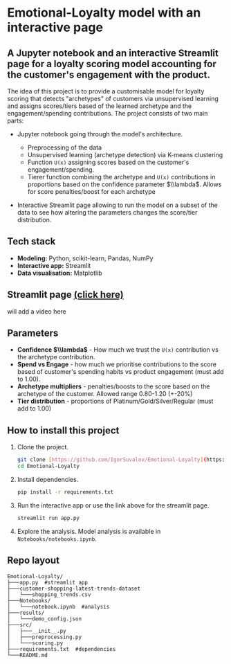 # Emotional-Loyalty model with an interactive page

## A Jupyter notebook and an interactive Streamlit page for a loyalty scoring model accounting for the customer's engagement with the product. 

The idea of this project is to provide a customisable model for loyalty scoring that detects "archetypes" of customers via unsupervised learning and assigns scores/tiers based of the learned archetype and the engagement/spending contributions. The project consists of two main parts:

* Jupyter notebook going through the model's architecture.
  * Preprocessing of the data
  * Unsupervised learning (archetype detection) via K-means clustering
  * Function `U(x)` assigning scores based on the customer's engagement/spending. 
  * Tierer function combining the archetype and `U(x)` contributions in proportions based on the confidence parameter $\\lambda$. Allows for score penalties/boost for each archetype

* Interactive Streamlit page allowing to run the model on a subset of the data to see how altering the parameters changes the score/tier distribution. 

## Tech stack
* **Modeling:** Python, scikit-learn, Pandas, NumPy
* **Interactive app:** Streamlit
* **Data visualisation:** Matplotlib

## Streamlit page [(click here)](https://igorshuv-emotional-loyalty.streamlit.app/) 

will add a video here

## Parameters
* **Confidence $\\lambda$** - How much we trust the `U(x)` contribution vs the archetype contribution. 
* **Spend vs Engage** - how much we prioritise contributions to the score based of customer's spending habits vs product engagement (must add to 1.00).
* **Archetype multipliers** - penalties/boosts to the score based on the archetype of the customer. Allowed range 0.80-1.20 (+-20%)
* **Tier distribution** - proportions of Platinum/Gold/Silver/Regular (must add to 1.00)

## How to install this project

1.  Clone the project.
    ```bash
    git clone [https://github.com/IgorSuvalov/Emotional-Loyalty](https://github.com/IgorSuvalov/Emotional-Loyalty)
    cd Emotional-Loyalty
    ```
2.  Install dependencies.
    ```bash
    pip install -r requirements.txt
    ```
3.  Run the interactive app or use the link above for the streamlit page.
    ```bash
    streamlit run app.py
    ```
4.  Explore the analysis.
    Model analysis is available in `Notebooks/notebooks.ipynb`.

## Repo layout

```
Emotional-Loyalty/
├───app.py  #streamlit app
├───customer-shopping-latest-trends-dataset
│   └───shopping_trends.csv
├───Notebooks/
│   └───notebook.ipynb  #analysis
├───results/
│   └───demo_config.json
├───src/
│   ├───__init__.py
│   ├───preprocessing.py
│   └───scoring.py
├───requirements.txt  #dependencies 
└───README.md


```